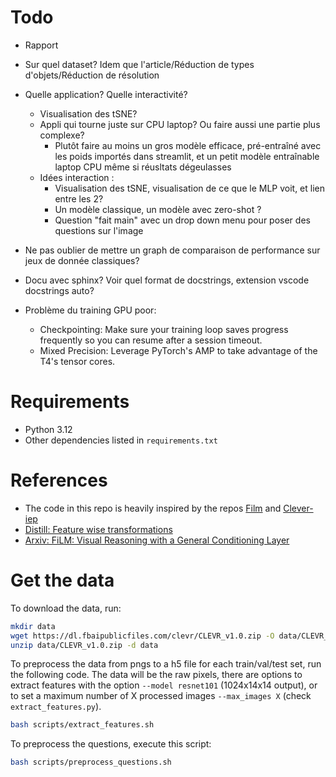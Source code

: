 # Todo
- Rapport
- Sur quel dataset? Idem que l'article/Réduction de types d'objets/Réduction de résolution
- Quelle application? Quelle interactivité?
    - Visualisation des tSNE?
    - Appli qui tourne juste sur CPU laptop? Ou faire aussi une partie plus complexe?
        - Plutôt faire au moins un gros modèle efficace, pré-entraîné avec les poids importés dans streamlit, et un petit modèle entraînable laptop CPU même si réusltats dégeulasses
    - Idées interaction :
        - Visualisation des tSNE, visualisation de ce que le MLP voit, et lien entre les 2?
        - Un modèle classique, un modèle avec zero-shot ?
        - Question "fait main" avec un drop down menu pour poser des questions sur l'image

- Ne pas oublier de mettre un graph de comparaison de performance sur jeux de donnée classiques?
- Docu avec sphinx? Voir quel format de docstrings, extension vscode docstrings auto?
- Problème du training GPU poor:
    - Checkpointing: Make sure your training loop saves progress frequently so you can resume after a session timeout.
    - Mixed Precision: Leverage PyTorch's AMP to take advantage of the T4's tensor cores.

# Requirements
- Python 3.12
- Other dependencies listed in `requirements.txt`

# References
- The code in this repo is heavily inspired by the repos [Film](https://github.com/ethanjperez/film) and [Clever-iep](https://github.com/facebookresearch/clevr-iep)
- [Distill: Feature wise transformations](https://distill.pub/2018/feature-wise-transformations/)
- [Arxiv: FiLM: Visual Reasoning with a General Conditioning Layer](https://arxiv.org/pdf/1709.07871)

# Get the data
To download the data, run:
```bash
mkdir data
wget https://dl.fbaipublicfiles.com/clevr/CLEVR_v1.0.zip -O data/CLEVR_v1.0.zip
unzip data/CLEVR_v1.0.zip -d data
```

To preprocess the data from pngs to a h5 file for each train/val/test set, run the following code. The data will be the raw pixels, there are options to extract features with the option `--model resnet101` (1024x14x14 output), or to set a maximum number of X processed images `--max_images X` (check `extract_features.py`).
```bash
bash scripts/extract_features.sh
```

To preprocess the questions, execute this script:
```bash
bash scripts/preprocess_questions.sh
```